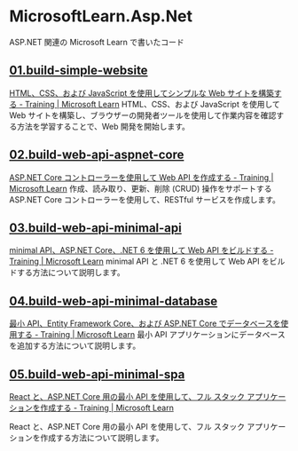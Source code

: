# MicrosoftLearn.Asp.Net
ASP.NET 関連の Microsoft Learn で書いたコード

## [01.build-simple-website](01.build-simple-website/README.md)
[HTML、CSS、および JavaScript を使用してシンプルな Web サイトを構築する \- Training \| Microsoft Learn](https://learn.microsoft.com/ja-jp/training/modules/build-simple-website/)
HTML、CSS、および JavaScript を使用して Web サイトを構築し、ブラウザーの開発者ツールを使用して作業内容を確認する方法を学習することで、Web 開発を開始します。

## [02.build-web-api-aspnet-core](02.build-web-api-aspnet-core/README.md)
[ASP\.NET Core コントローラーを使用して Web API を作成する \- Training \| Microsoft Learn](https://learn.microsoft.com/ja-jp/training/modules/build-web-api-aspnet-core/)
作成、読み取り、更新、削除 (CRUD) 操作をサポートする ASP.NET Core コントローラーを使用して、RESTful サービスを作成します。

## [03.build-web-api-minimal-api](03.build-web-api-minimal-api/README.md)
[minimal API、ASP\.NET Core、\.NET 6 を使用して Web API をビルドする \- Training \| Microsoft Learn](https://learn.microsoft.com/ja-jp/training/modules/build-web-api-minimal-api/)
minimal API と .NET 6 を使用して Web API をビルドする方法について説明します。

## [04.build-web-api-minimal-database](04.build-web-api-minimal-database/README.md)
[最小 API、Entity Framework Core、および ASP\.NET Core でデータベースを使用する \- Training \| Microsoft Learn](https://learn.microsoft.com/ja-jp/training/modules/build-web-api-minimal-database/)
最小 API アプリケーションにデータベースを追加する方法について説明します。

## [05.build-web-api-minimal-spa](05.build-web-api-minimal-spa/README.md)
[React と、ASP\.NET Core 用の最小 API を使用して、フル スタック アプリケーションを作成する \- Training \| Microsoft Learn](https://learn.microsoft.com/ja-jp/training/modules/build-web-api-minimal-spa/?ns-enrollment-type=learningpath&ns-enrollment-id=learn.aspnet-core-minimal-api)

React と、ASP.NET Core 用の最小 API を使用して、フル スタック アプリケーションを作成する方法について説明します。
